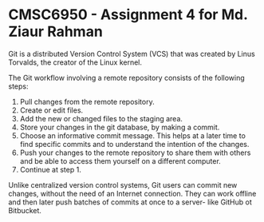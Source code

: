 # CMSC6950 - Assignment 4 for Md. Ziaur Rahman

Git is a distributed Version Control System (VCS) that was created by
Linus Torvalds, the creator of the Linux kernel.

The Git workflow involving a remote repository consists of the following 
steps:
1. Pull changes from the remote repository.
2. Create or edit files.
3. Add the new or changed files to the staging area.
4. Store your changes in the git database, by making a commit.
5. Choose an informative commit message. This helps at a later time to find
specific commits and to understand the intention of the changes.
6. Push your changes to the remote repository to share them with others and 
be able to access them yourself on a different computer.
7. Continue at step 1.

Unlike centralized version control systems, Git users can commit new 
changes, without the need of an Internet connection. They can work offline 
and then later push batches of commits at once to a server- like GitHub ot 
Bitbucket.
